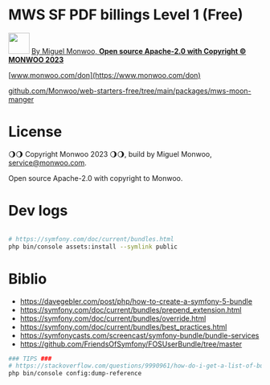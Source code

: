 # MWS SF PDF billings Level 1 (Free)
<img src="https://monwoo.com/logo-v2/LogoMonwoo2023.jpeg" alt="" width="42"/> [By Miguel Monwoo, **Open source Apache-2.0 with Copyright © MONWOO 2023**](https://moonkiosk.monwoo.com/en/categorie-produit/produced-solutions/mws_en/)

[www.monwoo.com/don](https://www.monwoo.com/don)


[github.com/Monwoo/web-starters-free/tree/main/packages/mws-moon-manger](https://github.com/Monwoo/web-starters-free/tree/main/packages/mws-moon-manger)

# License

🌖🌖 Copyright Monwoo 2023 🌖🌖,
build by Miguel Monwoo, service@monwoo.com.

Open source Apache-2.0 with copyright to Monwoo.

# Dev logs

```bash

# https://symfony.com/doc/current/bundles.html
php bin/console assets:install --symlink public

```

# Biblio
- https://davegebler.com/post/php/how-to-create-a-symfony-5-bundle
- https://symfony.com/doc/current/bundles/prepend_extension.html
- https://symfony.com/doc/current/bundles/override.html
- https://symfony.com/doc/current/bundles/best_practices.html
- https://symfonycasts.com/screencast/symfony-bundle/bundle-services
- https://github.com/FriendsOfSymfony/FOSUserBundle/tree/master

```bash
### TIPS ###
# https://stackoverflow.com/questions/9990961/how-do-i-get-a-list-of-bundles-in-symfony2-symfony3
php bin/console config:dump-reference
```